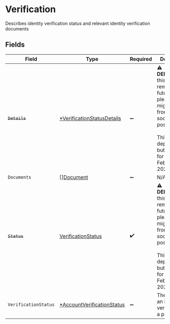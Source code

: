 # Verification

Describes identity verification status and relevant identity verification documents


## Fields

| Field                                                                                                                                                                                     | Type                                                                                                                                                                                      | Required                                                                                                                                                                                  | Description                                                                                                                                                                               |
| ----------------------------------------------------------------------------------------------------------------------------------------------------------------------------------------- | ----------------------------------------------------------------------------------------------------------------------------------------------------------------------------------------- | ----------------------------------------------------------------------------------------------------------------------------------------------------------------------------------------- | ----------------------------------------------------------------------------------------------------------------------------------------------------------------------------------------- |
| ~~`Details`~~                                                                                                                                                                             | [*VerificationStatusDetails](../../models/shared/verificationstatusdetails.md)                                                                                                            | :heavy_minus_sign:                                                                                                                                                                        | :warning: **DEPRECATED**: this will be removed in a future release, please migrate away from it as soon as possible.<br/><br/>This field is deprecated but available for use until February 2023. |
| `Documents`                                                                                                                                                                               | [][Document](../../models/shared/document.md)                                                                                                                                             | :heavy_minus_sign:                                                                                                                                                                        | N/A                                                                                                                                                                                       |
| ~~`Status`~~                                                                                                                                                                              | [VerificationStatus](../../models/shared/verificationstatus.md)                                                                                                                           | :heavy_check_mark:                                                                                                                                                                        | :warning: **DEPRECATED**: this will be removed in a future release, please migrate away from it as soon as possible.<br/><br/>This field is deprecated but available for use until February 2023. |
| `VerificationStatus`                                                                                                                                                                      | [*AccountVerificationStatus](../../models/shared/accountverificationstatus.md)                                                                                                            | :heavy_minus_sign:                                                                                                                                                                        | The status of an identity verification for a profile                                                                                                                                      |